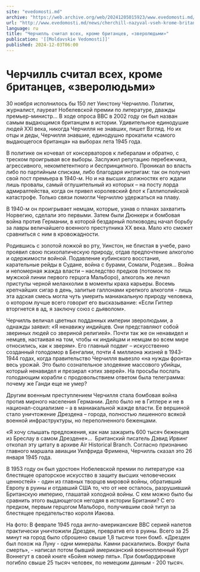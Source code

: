 ```yaml
---
site: "evedomosti.md"
archive: "https://web.archive.org/web/20241205015923/www.evedomosti.md/news/cherchill-nazyval-vseh-krome-britancev-zverolyudmi"
url: "http://www.evedomosti.md/news/cherchill-nazyval-vseh-krome-britancev-zverolyudmi"
language: ru
title: "Черчилль считал всех, кроме британцев, «зверолюдьми»"
publication: '[[Moldavskie Vedomosti]]'
published: 2024-12-03T06:00
---
```


# Черчилль считал всех, кроме британцев, «зверолюдьми»

30 ноября исполнилось бы 150 лет Уинстону Черчиллю. Политик, журналист, лауреат Нобелевской премии по литературе, дважды премьер-министр… В ходе опроса ВВС в 2002 году он был назван самым выдающимся британцем в истории. Удивительное единодушие людей XХI века, никогда Черчилля не знавших, пишет Взгляд. Но их отцы и деды, Черчилля знавшие, единодушно прокатили «самого выдающегося британца» на выборах лета 1945 года.

В политике он кочевал от консерваторов к либералам и обратно, с треском проигрывая все выборы. Заслужил репутацию перебежчика, агрессивного, некомпетентного и беспринципного. Проникал во власть либо по партийным спискам, либо благодаря интригам: так он получил свой пост премьера в 1940-м. Но и на высших должностях его ждали лишь провалы, самый оглушительный из которых – на посту лорда адмиралтейства, когда он привел королевский флот к Галлиполийской катастрофе. Только связи помогли Черчиллю удержаться на плаву.

В 1940-м он проигрывает немцам, которые, узнав о планах захватить Норвегию, сделали это первыми. Затем были Дюнкерк и бомбовая война против Германии, в которой бездарный полководец начал борьбу за лавры величайшего военного преступника ХХ века. Мало кто сможет сравниться с ним в кровожадности.

Родившись с золотой ложкой во рту, Уинстон, не блистая в учебе, рано проявил свою психопатическую природу, отдав предпочтение алкоголю и одержимости войной. Подавление кубинского восстания, карательные рейды в Судане, война с бурами, Сомали, Родезия… Война и непомерная жажда власти – наследство предков (потомок по мужской линии первого герцога Мальборо), алкоголь же лечил приступы черной меланхолии в моменты краха карьеры. Восемь крепчайших сигар в день, залитые галлонами крепкого алкоголя - лишь эта адская смесь могла чуть умерить маниакальную природу человека, о котором лучше всего говорит его высказывание: «Если Гитлер вторгнется в ад, я заключу союз с дьяволом».

Черчилль величал цветных подданных империи зверолюдьми, а однажды заявил: «Я ненавижу индийцев. Они представляют собой звериных людей со звериной религией». Почти так же он ненавидел и немцев, настаивая на том, чтобы «к индийцам и немцам во всем мире относились, как к зверям». Его главный подвиг – искусственно созданный голодомор в Бенгалии, почти 4 миллиона жизней в 1943-1944 годах, когда правительство Черчилля вывезло «на нужды фронта» весь урожай. Это было сознательное злодеяние массового убийцы, который ненавидел и презирал «этих зверей». На просьбы послать голодающим корабли с продовольствием ответом была телеграмма: почему же Ганди еще не умер?

Другим военным преступлением Черчилля стала бомбовая война против мирного населения Германии. Дело было не в Гитлере и не в национал-социализме – а в маниакальной жажде власти. Ее вершиной стало уничтожение Дрездена – города, полностью лишенного всякой военной инфраструктуры, но переполненного беженцами.

«Я хочу слышать предложения, как нам зажарить 600 тысяч беженцев из Бреслау в самом Дрездене»…  Британский писатель Дэвид Ирвинг откопал эту цитату в архиве Air Historical Branch. Согласно признанию главного маршала авиации Уилфрида Фримена, Черчилль сказал это 26 января 1945 года.

В 1953 году он был удостоен Нобелевской премии по литературе «за блестящее ораторское искусство в защиту высших человеческих ценностей» - один из главных творцов мировой войны, обративший Европу в руины и отдавший США то, что от нее осталось, разрушивший Британскую империю, глашатай холодной войны. С кем можно было бы сравнить этого выдающегося негодяя в истории Британии? С его предком, первым герцогом Мальборо, получившим свой титул за блестящее предательство короля Иакова.

На фото: В феврале 1945 года англо-американские ВВС серией налетов практически уничтожили Дрезден, превратив его в руины. Всего за 25 минут на город было сброшено свыше 1,8 тысячи тонн бомб. «Дрезден был похож на Луну - одни минералы. Камни раскалились. Вокруг была смерть», - написал потом бывший американский военнопленный Курт Воннегут в своей книге «Бойня номер пять». При бомбардировке погибло свыше 25 тысяч человек, по немецким данным - 200 тысяч.